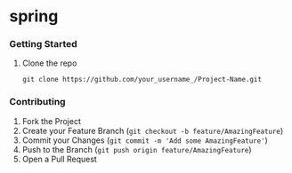 # spring

<!-- GETTING STARTED -->
### Getting Started

1. Clone the repo
   ``` 
   git clone https://github.com/your_username_/Project-Name.git
   ```

<!-- CONTRIBUTING -->
### Contributing

1. Fork the Project
2. Create your Feature Branch (`git checkout -b feature/AmazingFeature`)
3. Commit your Changes (`git commit -m 'Add some AmazingFeature'`)
4. Push to the Branch (`git push origin feature/AmazingFeature`)
5. Open a Pull Request
